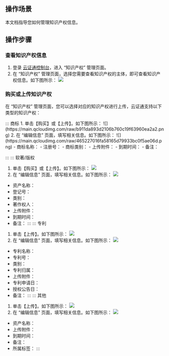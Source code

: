 ## 操作场景
本文档指导您如何管理知识产权信息。

## 操作步骤
### 查看知识产权信息
1. 登录 [云证通控制台](https://console.cloud.tencent.com/tdcp/intellectual)，进入 “知识产权” 管理页面。
2. 在 “知识产权” 管理页面，选择您需要查看知识产权的主体，即可查看知识产权信息。如下图所示：
![](https://main.qcloudimg.com/raw/c379cd2f530e6e362c42512f2592b251.png)

### 购买或上传知识产权
在 “知识产权” 管理页面，您可以选择对应的知识产权进行上传，云证通支持以下类型的知识产权：

<dx-tabs>
::: 商标
1. 单击【购买】或【上传】。如下图所示：
![](https://main.qcloudimg.com/raw/b911da893d2106b760c19f63960ea2a2.png)
2. 在 “编辑信息” 页面，填写相关信息。如下图所示：
![](https://main.qcloudimg.com/raw/465227016fa58165d79933bc0f5ae06d.png)
 - 商标名称：
 - 注册号：
 - 商标类别：
 - 上传附件：
 - 到期时间：
 - 备注：

:::
::: 软著/版权
1. 单击【购买】或【上传】。如下图所示：
![](https://main.qcloudimg.com/raw/c8c7b2b09e686d2e6b38aa313cb10972.png)
2. 在 “编辑信息” 页面，填写相关信息。如下图所示：
![](https://main.qcloudimg.com/raw/b250c339c0d77ba66da9f70cc7b6a64c.png)
 - 资产名称：
 - 登记号：
 - 类别：
 - 著作权人：
 - 上传附件：
 - 到期时间：
 - 备注：
::: 
::: 专利
1. 单击【上传】。如下图所示：
![](https://main.qcloudimg.com/raw/e3685696b7963522cb950f0070a8976a.png)
2. 在 “编辑信息” 页面，填写相关信息。如下图所示：
![](https://main.qcloudimg.com/raw/c2c98e62574ff203ca4169ef0aaa5c20.png)
 - 专利名称：
 - 专利号：
 - 类别：
 - 专利归属：
 - 上传附件：
 - 专利申请日：
 - 授权公告日：
 - 备注：
:::
::: 其他
1. 单击【上传】。如下图所示：
![](https://main.qcloudimg.com/raw/e1f2fd1df0578d29aa3f26c12986bcb4.png)
2. 在 “编辑信息” 页面，填写相关信息。如下图所示：
![](https://main.qcloudimg.com/raw/df2bf100a81f52906aa5c227976da664.png)
 - 资产名称：
 - 上传附件：
 - 到期时间：
 - 备注：
 - 所属标签：
:::
</dx-tabs>




